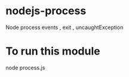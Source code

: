 # nodejs-process
Node process events , exit , uncaughtException
# To run this module 
node process.js
